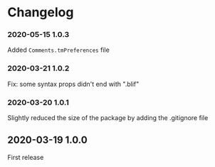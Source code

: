 # Changelog

### 2020-05-15 1.0.3
Added ```Comments.tmPreferences``` file

### 2020-03-21 1.0.2
Fix: some syntax props didn't end with ".blif"

### 2020-03-20 1.0.1
Slightly reduced the size of the package
by adding the .gitignore file

## 2020-03-19 1.0.0

First release